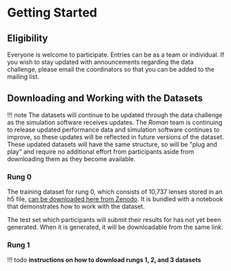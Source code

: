 # Getting Started

## Eligibility

Everyone is welcome to participate. Entries can be as a team or individual. If you wish to stay updated with announcements regarding the data challenge, please email the coordinators so that you can be added to the mailing list.

## Downloading and Working with the Datasets

!!! note
    The datasets will continue to be updated through the data challenge as the simulation software receives 
updates. The *Roman* team is continuing to release updated performance data and simulation software 
continues to improve, so these updates will be reflected in future versions of the dataset. These updated 
datasets will have the same structure, so will be "plug and play" and require no additional effort from 
participants aside from downloading them as they become available.

### Rung 0

The training dataset for rung 0, which consists of 10,737 lenses stored in an h5 file, [can be downloaded here from Zenodo](https://doi.org/10.5281/zenodo.17391542). It is bundled with a notebook that demonstrates how to work with the dataset.

The test set which participants will submit their results for has not yet been generated. When it is generated, it will be downloadable from the same link.

### Rung 1
!!! todo
    **instructions on how to download rungs 1, 2, and 3 datasets**

